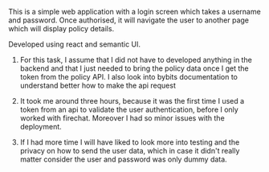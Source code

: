 This is a simple web application with a login screen which takes a username and password. Once authorised, it will navigate the user to another page which will display policy details.

Developed using react and semantic UI.

1. For this task, I assume that I did not have to developed anything in the backend and that I just needed to bring the policy data once I get the token from the policy API. 
I also look into bybits documentation to understand better how to make the api request

2. It took me around three hours, because it was the first time I used a token from an api to validate the user authentication, before I only worked with firechat. Moreover I had so minor issues with the deployment.

3. If I had more time I will have liked to look more into testing and the privacy on how to send the user data, which in case it didn't really matter consider the user and password was only dummy data.

